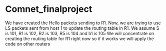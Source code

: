 # Comnet_finalproject
We have created the Hello packets sending to R1. Now, we are trying to use LS packets sent from host 1 to update the routing table in R1. 
We assume S is 101, R1 is 102, R2 is 103, R5 is 104 and h1 is 105 
We will concentrate on creating the routing table for R1 right now so if it works we will apply the code on other routers 

